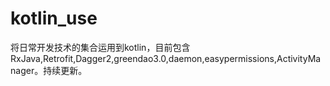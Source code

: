 # kotlin_use
将日常开发技术的集合运用到kotlin，目前包含RxJava,Retrofit,Dagger2,greendao3.0,daemon,easypermissions,ActivityManager。持续更新。
